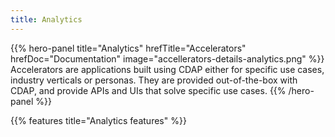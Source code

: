 ```yaml
---
title: Analytics
---
```


{{% hero-panel title="Analytics" hrefTitle="Accelerators" hrefDoc="Documentation" image="accellerators-details-analytics.png" %}}
Accelerators are applications built using CDAP either for specific use cases, industry verticals or personas.
They are provided out-of-the-box with CDAP, and provide APIs and UIs that solve specific use cases.
{{% /hero-panel %}}

{{% features title="Analytics features" %}}
